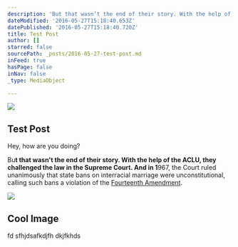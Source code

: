 ```yaml
---
description: 'But that wasn’t the end of their story. With the help of the ACLU, they challenged the law in the Supreme Court. And in 1967, the Court ruled unanimously that state bans on interracial marriage were unconstitutional, calling such bans a violation of the Fourteenth Amendment.'
dateModified: '2016-05-27T15:18:40.653Z'
datePublished: '2016-05-27T15:18:40.720Z'
title: Test Post
author: []
starred: false
sourcePath: _posts/2016-05-27-test-post.md
inFeed: true
hasPage: false
inNav: false
_type: MediaObject

---
```

<article style=""><img src="https://the-grid-user-content.s3-us-west-2.amazonaws.com/bb41928a-35fd-4f3f-a4f2-85fcb6195194.png" /><h1>Test Post</h1><p>Hey, how are you doing? </p></article>

Bu**t that wasn't the end of their story. With the help of the ACLU, they challenged the law in the Supreme Court. And in 1**967, the Court ruled unanimously that state bans on interracial marriage were unconstitutional, calling such bans a violation of the [Fourteenth Amendment][0].

<article style=""><img src="https://cdn-images-1.medium.com/max/1600/1*DEYO4M_iozdPFDjJzxmdzw.jpeg" /><h1>Cool Image</h1><p>fd sfhjdsafkdjfh dkjfkhds</p></article>



[0]: https://www.law.cornell.edu/constitution/amendmentxiv